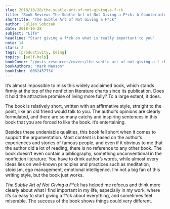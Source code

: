 ```yaml
---
slug: 2018/10/28/the-subtle-art-of-not-giving-a-f-ck
title: "Book Review: The Subtle Art of Not Giving a F*ck: A Counterintuitive Approach to Living a Good Life"
shortTitle: "The Subtle Art of Not Giving a F*ck"
author: Julien Sobczak
date: 2018-10-28
subject: "Life"
headline: "Start giving a f*ck on what is really important to you"
note: 14
stars: 3
tags: [productivity, being]
topics: [self-help]
bookCover: "/posts_resources/covers/the-subtle-art-of-not-giving-a-f-ck.jpg"
bookAuthors: "Mark Manson"
bookIsbn: '006245773X'
---
```



It’s almost impossible to miss this widely acclaimed book, which stands firmly at the top of the nonfiction literature charts since its publication. Does it hold the attractive promise of living more fully? To a large extent, it does.

The book is relatively short, written with an affirmative style, straight to the point, like an old friend would talk to you. The author’s opinions are clearly formulated, and there are so many catchy and inspiring sentences in this book that you are forced to like the book. It’s entertaining.

Besides these undeniable qualities, this book fell short when it comes to support the argumentation. Most content is based on the author’s experiences and stories of famous people, and even if it obvious to me that the author did a lot of reading, there is no reference to any other book. The book doesn’t even contain a bibliography, something unconventional in the nonfiction literature. You have to drink author’s words, while almost every ideas lies on well-known principles and practices such as meditation, stoicism, ego management, emotional intelligence. I’m not a big fan of this writing style, but the book just works.

*The Subtle Art of Not Giving a F\*ck* has helped me refocus and think more clearly about what I find important in my life, especially in my work, where it’s so easy to start giving a f\*ck about everything, and sometimes feel miserable. The success of the book shows things could very different.


